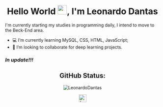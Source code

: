 <h1 align="center">Hello World <img src="https://raw.githubusercontent.com/kaueMarques/kaueMarques/master/hi.gif" width="30px">, I'm Leonardo Dantas</h1>

I'm currently starting my studies in programming daily, I intend to move to the Beck-End area.

- :computer: I’m currently learning MySQL, CSS, HTML, JavaScript;
- 🤝 I’m looking to collaborate for deep learning projects. 

### *In update!!!*

<h2 align="center">GitHub Status:</h2>

<p align="center">
<img src="https://github-readme-stats.vercel.app/api?username=LeoDantasSS&show_icons=true&theme=midnight-purple" alt="LeonardoDantas"/> 
</p>
<!-- [![Top Langs](https://github-readme-stats.vercel.app/api/top-langs/?username=LeoDantasSS&langs_count=8_icons=true&theme=radical)](https://github.com/LeoDantasSS/github-readme-stats) -->


<p align="center">
  <a href="www.linkedin.com/in/leonardo-dantasSS" target="blank"><img align="center" src="https://cdn.jsdelivr.net/npm/simple-icons@3.0.1/icons/linkedin.svg" alt="Leonardo Dantas" height="25" width="25" /></a>
</p>
